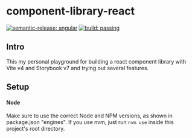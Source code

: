 # component-library-react
[![semantic-release: angular](https://img.shields.io/badge/semantic--release-angular-e10079?logo=semantic-release)](https://github.com/semantic-release/semantic-release)
[![build: passing](https://img.shields.io/badge/github/actions/workflow/status/byjs-dev/component-library-react/build-release-package)](https://github.com/byjs-dev/component-library-react/actions/workflows/build-release-package.yml)

## Intro
This my personal playground for building a react component library with Vite v4 and Storybook v7 and trying out several features.

## Setup
#### Node
Make sure to use the correct Node and NPM versions, as shown in package.json "engines".
If you use nvm, just run ```nvm use``` inside this project's root directory.

